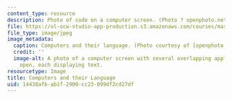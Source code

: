 ```yaml
---
content_type: resource
description: Photo of code on a computer screen. (Photo ? openphoto.net.)
file: https://ol-ocw-studio-app-production.s3.amazonaws.com/courses/mas-962-special-topics-in-media-technology-computational-semantics-fall-2002/14438afbab1f2900cc23099df2cd27df_mas-962f02.jpg
file_type: image/jpeg
image_metadata:
  caption: Computers and their language. (Photo courtesy of [openphoto.net](http://openphoto.net/).)
  credit: ''
  image-alt: A photo of a computer screen with several overlapping application windows
    open, each displaying text.
resourcetype: Image
title: Computers and their Language
uid: 14438afb-ab1f-2900-cc23-099df2cd27df
---
```

